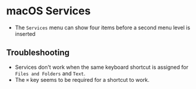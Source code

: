# macOS Services

- The `Services` menu can show four items before a second menu level is inserted

## Troubleshooting

- Services don't work when the same keyboard shortcut is assigned for `Files and Folders` and `Text`.
- The `⌘` key seems to be required for a shortcut to work.
